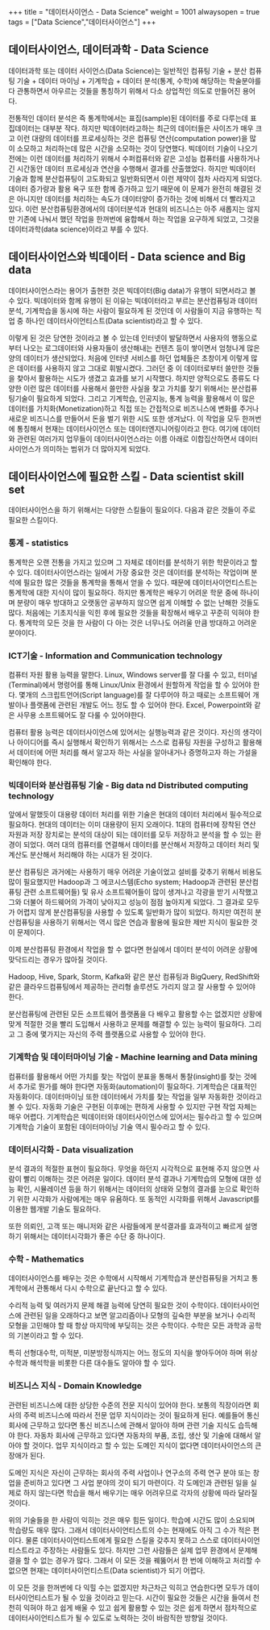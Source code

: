 +++
title = "데이터사이언스 - Data Science"
weight = 1001
alwaysopen = true
tags = ["Data Science","데이터사이언스"]
+++

## 데이터사이언스, 데이터과학 - Data Science

데이터과학 또는 데이터 사이언스(Data Science)는 일반적인 컴퓨팅 기술 + 분산 컴퓨팅 기술 + 데이터 마이닝 + 기계학습 + 데이터 분석(통계, 수학)에 해당하는 학술분야를 다 관통하면서 아우르는 것들을 통칭하기 위해서 다소 상업적인 의도로 만들어진 용어다.

전통적인 데이터 분석은 즉 통계학에서는 표집(sample)된 데이터를 주로 다루는데 표집데이터는 대부분 작다.  하지만 빅데이터라고하는 최근의 데이터들은 사이즈가 매우 크고 이런 대량의 데이터를 프로세싱하는 것은 컴퓨팅 연산(computation power)을 많이 소모하고 처리하는데 많은 시간을 소모하는 것이 당연했다.  빅데이터 기술이 나오기 전에는 이런 데이터를 처리하기 위해서 수퍼컴퓨터와 같은 고성능 컴퓨터를 사용하거나 긴 시간동안 데이터 프로세싱과 연산을 수행해서 결과를 산출했었다.  하지만 빅데이터 기술과 함께 분산컴퓨팅이 고도화되고 일반화되면서 이런 제약이 점차 사라지게 되었다.  데이터 증가량과 활용 욕구 또한 함께 증가하고 있기 때문에 이 문제가 완전히 해결된 것은 아니지만 데이터를 처리하는 속도가 데이터양이 증가하는 것에 비해서 더 빨라지고 있다.  이런 분산컴퓨팅환경에서의 데이터분석과 현대의 비즈니스는 아주 새롭지는 않지만 기존에 나눠서 했던 작업을 한꺼번에 융합해서 하는 작업을 요구하게 되었고, 그것을 데이터과학(data science)이라고 부를 수 있다.

## 데이터사이언스와 빅데이터 - Data science and Big data

데이터사이언스라는 용어가 출현한 것은 빅데이터(Big data)가 유행이 되면서라고 볼 수 있다.  빅데이터와 함께 유행이 된 이유는 빅데이터라고 부르는 분산컴퓨팅과 데이터분석, 기계학습을 동시에 하는 사람이 필요하게 된 것인데 이 사람들이 지금 유행하는 직업 중 하나인 데이터사이언티스트(Data scientist)라고 할 수 있다.

이렇게 된 것은 당연한 것이라고 볼 수 있는데 인터넷이 발달하면서 사용자의 행동으로 부터 나오는 로그데이터와 사용자들이 생산해내는 컨텐츠 등이 쌓이면서 엄청나게 많은 양의 데이터가 생산되었다.  처음에 인터넷 서비스를 하던 업체들은 초창이게 이렇게 많은 데이터를 사용하지 않고 그대로 휘발시켰다.  그러던 중 이 데이터로부터 쓸만한 것들을 찾아서 활용하는 시도가 생겼고 효과를 보기 시작했다.  하지만 양적으로도 종류도 다양한 이런 많은 데이터를 사용해서 쓸만한 사실을 찾고 가치를 찾기 위해서는 분산컴퓨팅기술이 필요하게 되었다. 그리고 기계학습, 인공지능, 통계 능력을 활용해서 이 많은 데이터를 가치화(Monetization)하고 직접 또는 간접적으로 비즈니스에 변화를 주거나 새로운 비즈니스를 만들어서 돈을 벌기 위한 시도 또한 생겨났다.  이 작업을 모두 한꺼번에 통칭해서 현재는 데이터사이언스 또는 데이터엔지니어링이라고 한다.  여기에 데이터와 관련된 여러가지 업무들이 데이터사이언스라는 이름 아래로 이합집산하면서 데이터사이언스가 의미하는 범위가 더 많아지게 되었다. 

## 데이터사이언스에 필요한 스킬 - Data scientist skill set

데이터사이언스을 하기 위해서는 다양한 스킬들이 필요이다. 다음과 같은 것들이 주로 필요한 스킬이다.

### 통계 - statistics

통계학은 오랜 전통을 가지고 있으며 그 자체로 데이터를 분석하기 위한 학문이라고 할 수 있다.  데이터사이언스라는 일에서 가장 중요한 것은 데이터를 분석하는 작업이며 분석에 필요한 많은 것들을 통계학을 통해서 얻을 수 있다.  때문에 데이터사이언티스트는 통계학에 대한 지식이 많이 필요하다.  하지만 통계학은 배우기 어려운 학문 중에 하나이며 분량이 매우 방대하고 오랫동안 공부하지 않으면 쉽게 이해할 수 없는 난해한 것들도 많다.  처음에는 기초지식을 익힌 후에 필요한 것들을 확장해서 배우고 꾸준히 익혀야 한다.  통계학의 모든 것을 한 사람이 다 아는 것은 너무나도 어려울 만큼 방대하고 어려운 분야이다.

### ICT기술 - Information and Communication technology

컴퓨터 자원 활용 능력을 말한다. Linux, Windows server를 잘 다룰 수 있고, 터미널(Terminal)에서 명령어를 통해 Linux/Unix 환경에서 원할하게 작업을 할 수 있어야 한다. 몇개의 스크립트언어(Script language)를 잘 다루어야 하고 때로는 소프트웨어 개발이나 플랫폼에 관련된 개발도 어느 정도 할 수 있어야 한다. Excel, Powerpoint와 같은 사무용 소프트웨어도 잘 다룰 수 있어야한다.


컴퓨터 활용 능력은 데이터사이언스에 있어서는 실행능력과 같은 것이다. 자신의 생각이나 아이디어를 즉시 실행해서 확인하기 위해서는 스스로 컴퓨팅 자원을 구성하고 활용해서 데이터에 어떤 처리를 해서 알고자 하는 사실을 알아내거나 증명하고자 하는 가설을 확인해야 한다.

### 빅데이터와 분산컴퓨팅 기술 - Big data nd Distributed computing technology

앞에서 말했듯이 대용량 데이터 처리를 위한 기술은 현대의 데이터 처리에서 필수적으로 필요하다. 현대의 데이터는 이미 대용량이 된지 오래이다. 1대의 컴퓨터에 장착된 연산 자원과 저장 장치로는 분석의 대상이 되는 데이터를 모두 저장하고 분석을 할 수 있는 환경이 되었다.  여러 대의 컴퓨터를 연결해서 데이터를 분산해서 저장하고 데이터 처리 및 계산도 분산해서 처리해야 하는 시대가 된 것이다.

분산 컴퓨팅은 과거에는 사용하기 매우 어려운 기술이었고 설비를 갖추기 위해서 비용도 많이 필요했지만 Hadoop과 그 에코시스템(Echo system; Hadoop과 관련된 분산컴퓨팅 관련 소프트웨어들) 및 유사 소프트웨어들이 많이 생겨나고 각광을 받기 시작했고 그와 더불어 하드웨어의 가격이 낮아지고 성능이 점점 높아지게 되었다. 그 결과로 모두가 어렵지 않게 분산컴퓨팅을 사용할 수 있도록 일반화가 많이 되었다. 하지만 여전히 분산컴퓨팅을 사용하기 위해서는 역시 많은 연습과 활용에 필요한 제반 지식이 필요한 것이 문제이다.

이제 분산컴퓨팅 환경에서 작업을 할 수 없다면 현실에서 데이터 분석이 어려운 상황에 맞닥드리는 경우가 많아질 것이다.

Hadoop, Hive, Spark, Storm, Kafka와 같은 분산 컴퓨팅과 BigQuery, RedShift와 같은 클라우드컴퓨팅에서 제공하는 관리형 솔루션도 가리지 않고 잘 사용할 수 있어야 한다.

분산컴퓨팅에 관련된 모든 소프트웨어 플랫폼을 다 배우고 활용할 수는 없겠지만 상황에 맞게 적절한 것을 빨리 도입해서 사용하고 문제를 해결할 수 있는 능력이 필요하다.  그리고 그 중에 몇가지는 자신의 주력 플랫폼으로 사용할 수 있어야 한다.

### 기계학습 및 데이터마이닝 기술 - Machine learning and Data mining

컴퓨터를 활용해서 어떤 가치를 찾는 작업이 분표을 통해서 통찰(insight)를 찾는 것에서 추가로 뭔가를 해야 한다면 자동화(automation)이 필요하다.  기계학습은 대표적인 자동화이다. 데이터마이닝 또한 데이터에서 가치를 찾는 작업을 일부 자동화한 것이라고 볼 수 있다.  자동화 기술은 구현된 이후에는 편하게 사용할 수 있지만 구현 작업 자체는 매우 어렵다.  기계학습은 빅데이터와 데이터사이언스에 있어서는 필수라고 할 수 있으며 기계학습 기술이 포함된 데이터마이닝 기술 역시 필수라고 할 수 있다. 

### 데이터시각화 - Data visualization

분석 결과의 적절한 표현이 필요하다.  무엇을 하던지 시각적으로 표현해 주지 않으면 사람이 빨리 이해하는 것은 어려운 일이다.  데이터 분석 결과나 기계학습의 모형에 대한 성능 확인, 시뮬레이션 등을 하기 위해서는 데이터의 상태와 모형의 결과를 눈으로 확인하기 위한 시각화가 사람에게는 매우 유욤하다.  또 동적인 시각화를 위해서 Javascript를 이용한 웹개발 기술도 필요하다.

또한 의뢰인, 고객 또는 매니저와 같은 사람들에게 분석결과를 효과적이고 빠르게 설명하기 위해서는 데이터시각화가 좋은 수단 중 하나이다.

### 수학 - Mathematics

데이터사이언스를 배우는 것은 수학에서 시작해서 기계학습과 분산컴퓨팅을 거치고 통계학에서 관통해서 다시 수학으로 끝난다고 할 수 있다.

수리적 능력 및 여러가지 문제 해결 능력에 당연히 필요한 것이 수학이다. 데이터사이언스에 관련된 일을 오래하다고 보면 알고리즘이나 모형의 깊숙한 부분을 보거나 수리적 모형을 고민해야 할 때 항상 마지막에 부딪히는 것은 수학이다.  수학은 모든 과학과 공학의 기본이라고 할 수 있다.

특히 선형대수학, 미적분, 미분방정식까지는 어느 정도의 지식을 쌓아두어야 하며 위상수학과 해석학을 비롯한 다른 대수들도 알아야 할 수 있다.

### 비즈니스 지식 - Domain Knowledge

관련된 비즈니스에 대한 상당한 수준의 전문 지식이 있어야 한다.  보통의 직장이라면 회사의 주력 비즈니스에 따라서 전문 업무 지식이라는 것이 필요하게 된다. 예를들어 통신회사에 근무하고 있다면 통신 비즈니스에 관해서 알아야 하며 관련 기술 지식도 습득해야 한다. 자동차 회사에 근무하고 있다면 자동차의 부품, 조립, 생산 및 기술에 대해서 알아야 할 것이다.  업무 지식이라고 할 수 있는 도메인 지식이 없다면 데이터사이언스의 큰 장애가 된다.

도메인 지식은 자신이 근무하는 회사의 주력 사업이나 연구소의 주력 연구 분야 또는 창업을 준비하고 있다면 그 사업 분야의 것이 되기 마련이다.  각 도메인과 관련된 일을 실제로 하지 않는다면 학습을 해서 배우기는 매우 어려우므로 각자의 상황에 따라 달라질 것이다.

위의 기술들을 한 사람이 익히는 것은 매우 힘든 일이다. 학습에 시간도 많이 소요되며 학습량도 매우 많다. 그래서 데이터사이언티스트의 수는 현재에도 아직 그 수가 적은 편이다.  물론 데이터사이언티스트에게 필요한 스킬을 갖추지 못하고 스스로 데이터사이언티스트라고 주장하는 사람들도 있다.  하지만 그런 사람들은 실제 업무 환경에서 문제해결을 할 수 없는 경우가 많다. 그래서 이 모든 것을 꿰뚫어서 한 번에 이해하고 처리할 수 없으면 현재는 데이터사이언티스트(Data scientist)가 되기 어렵다.

이 모든 것을 한꺼번에 다 익힐 수는 없겠지만 차근차근 익히고 연습한다면 모두가 데이터사이언티스트가 될 수 있을 것이라고 믿는다. 시간이 필요한 것들은 시간을 들여서 천천히 익혀야 하고 쉽게 배울 수 있고 쉽게 활용할 수 있는 것은 쉽게 하면서 점차적으로 데이터사이언티스트가 될 수 있도로 노력하는 것이 바람직한 방향일 것이다.
